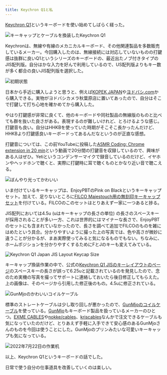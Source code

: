 ```yaml
---
title: Keychron Q1と私
---
```

[Keychron Q1](https://www.keychron.com/products/keychron-q1-qmk-custom-mechanical-keyboard-japan-jis-layout)というキーボードを使い始めてしばらく経った。

![](https://lh3.googleusercontent.com/docs/ADP-6oFrUNuujildE3Y8ofAlMeKIyqtOnXQXIKSNkAPoLnxqEROsjF_hUCocQ7G6FP6sV82fk0S7qDmqI0UeYTgdYUSrPdcQ3NkcEhKZpqGbz0WxkBbhJfJq8C1v2m-sR8gd0qHK8R5zctnZPsY72nWoHYXDXzGwtWiLZ2c2KyxltOMrCwq8zEwmdDeePNeAkUvi7yQUpAp6ZiZpK5afphJgq_lJO3GmRiPnGTGD72yfYJoNHm3LoEFqh9otuWrSZI98aGkEacNaOZmmV2rOH9iAoYJ5rDs8_jc6pZ-WXIdJoSiD9nrlHz4iuKC6Pr7DII-_uhy3edieKbq_wKFrxd34O7f2CJhsxTU8OV7kmrfc4_8jfFZfeSfuY_TRiiiuPOT0-i_Fe0oDJHjZh8tvvceQd2aCs3DKpkQcJId_LncDfrrsulKSvlzr7EPEb0xgzE5ghH82Lfm_7v9TNq78OjqKUvv_-xgxRm3V2tCf1PxPSXtEz8RFa9b_YVEEd74K45vQ8eAaWYPZ4_5Pwg16px2ifTEZP1rG3zPxF3ZGdZXpF5Yfn48RDudeQqNvyQNVdFJjsWi6FT0KjV_2OTAg7bcxnkoFFbmh30147raJFvJQ66C51Xm-dyAg5Soz9hlMCLNL4m-wLp7lkXfg28dBVd89boBzlhoXBjnvpzFuPHrPTkEYA5frvUnfqWHTkfIp44jjR3d2FJEwA2RXwB4vAoeb9hhTYdL8tiN08j4k49wfr-V9ds6YetKUoPC_-Dbngby8He72vuKsGH3HjMaXZiK4XhizOEua95EkCP-i51NBlvD5AvHIXE890T1Of5QQ4_euJ3BVBTa9Kt_dYEgatM1tVeAwMZEXuMIrt8ytILfpURnduuMqrZjqGd_bSiswj16cbj8gcxXa-CcjJ43_8xAT37tIR1lKtpKH2DFqtPGz9iM2NOgmtYz_LNgmrz9YP9ZWnJthuw-xuvoiwRRYpUgCc-lkIfQTevHd739fomHA3limXj2G06JrVKRmSlulChxhfO13WTmjK7E2G_O9r3gcVg-YBDzUgFAxiN6O7EmFVWp3GcYMXxjh9vufFAXh7GCjmCLj80_zzb1U-lNUurIIdbEQ32n52OphvX-13XlM5jK33esTZUiXhB6jwQW7ea7mCbEhgndjhntohvCwK8UFdVFqLxHFBAsywNwx2Fvq7og6YlxPQ5JHGjjDj_HWkDeq5xM9P2VnY2muVcSKM6yxevVQ_IDNFHLmamX9omsjDF0P4e-qJQ "キーキャップとケーブルを換装したKeychron Q1")

Keychronは、無線や有線のメカニカルキーボード、その他関連製品を多数販売しているメーカー。今回購入したのは、無線接続には対応していないものの打鍵感は抜群に良いQ1というシリーズのキーボードの、最近出たノブ付きタイプのJIS配列版。自分はかな入力を好んで利用しているので、US配列版よりもキー数が多く都合の良いJIS配列版を選択した。

![](https://lh3.googleusercontent.com/docs/ADP-6oEKhiIvUs-FGD_baOICvVfWUFlsWAlwSMaILt67aSypTTvEV9W49tibMlET613VYv18ZNGlZ9Tk4ke2XtI8fUhKtCq_wiWJKucLTGjzl6NW5InvvF-6cU03diR53CQ8eba8RZUlJyymScbSUejuZxsr-WiPewdO7rBYP0uU3Tk1rhSzHWF_9_k_4-qBBuFJBznaqzCu94uGI5zlbfKIWlXpvu1CYOvszlV4HVlhdBD1s83nFyK8f7l95DQooK56Bd8Mv_nz_LfSMHlX3xxEh5F3xvDobNolQHZgoVfxWav_UPW9ae9O1srhg4Fqvmg9B1hFLjmOe19czkQKMYQ6H1wTevGvneac8sRV28suu-yafU1frkrncgBXdCBfJt4tDd657pUedf5yR7wiL6IQxjEU695oQy6hlWLMutaFpHy3dHUmv-3EUHviWiairojiB06qPrFvvzn-vFmAqqr_AoImYGost83pI6ZauT6xsLaQzqjPy2ELhuuD7V8kh70IMEHEMo0tklwHXWjbzNYf07vCHMgjmJmjFW4aPF5hsY5ca2bQeVQY1X5RtcZsvecFVjI4xa216o_TCPqgUXioBLP4nL4C08Gy3sQnkxoM5nIGMDgPvaImvqMHFyTdlv-FN3YkhIhEScyfvlJuEhQAmT3xZqF42Mp0tFYSt-_jsijBQyJKvMJgggfAxkuppPk1kI80s1AU0mPxPwEUEwqFva0-CV5xIhb2RXaEwdbtxEvAgwVPpp_1W7MqSXQQO_K0FeP32xnLTI6VwKhu5Vg6-v_2co54dlEut3udEfUypfKQwjqWTnognMDzBUy1jP_9p_AUkpgQZdUZwNSbMmpYzZ-X2MoWSZHmZv34mryPE0f6tVxX0__utVXTJgNk9GZKVkJ5mY_OUIdOqhfovAuGjNARysyyMoSJZ8gFIalwtrmYDqpcn7L9C8AG-s-_vUsNp2ahI0vbBWdcSj1xPZDHsQXixBYuQ19URJeW31in12KZ7p6v7AOJiittKa6tf1_7GGgCmQipxG7_RTAbJUxf4lM39QiHZtDM4wuIgwb1KHVxEzoYY30iRjTGe1ELCRVygM441wwI-ndVYmDGzSfJ6AX7YVwnzDOY6kSht4RCeZH68zsXISbQAR8WlCUC4SySt23mhgqLrRn253SxURa7TMZV-sXyXMKa8kIXK_Bk0uWmTpnMMnkHrtX9VqNqCGkJzUqc5mEedGym5E59nKTiLYnL9PpCu-nUQIwCdlh8cjQbdtve1A "初期状態")

日本から手近に購入しようと思うと、例えば[KOPEK JAPAN](https://superkopek.jp/products/keychron-q1knob-us?variant=42638615904496)や[ヨドバシ.com](https://www.yodobashi.com/product/100000001007077436/)から購入できる。実物がヨドバシカメラ秋葉原店に置いてあったので、自分はそこで打鍵して打ち心地を確かめてから購入した。

やはり打鍵感が非常に良くて、他のキーボードや同社製品の無線版のものと比べても群を抜いた良さがある。表現するのが難しいけれど、とろけるような感じ。打鍵音も良い。自分はHHKBを使っていた時期がそこそこ長かったんだけど、HHKBより打鍵感良いキーボードってあるんだなというのが正直な感想。

打鍵音については、この前YouTubeに投稿した[ASMR Coding: Chrome extension in 20 min](https://www.youtube.com/watch?v=B5wdRcv-zQA&t=531s)という動画で20分間の打鍵音を収録しているので、興味がある人はぜひ。Yetiというコンデンサーマイクで録音しているのだけど、イヤホンやヘッドホンで聴くと、実際に打鍵時に耳で聴くものとかなり近い音で聴こえる。

![](https://lh3.googleusercontent.com/docs/ADP-6oHhG4iGQtYP57_iIy0pWUjV4yjq3QccMg-79z0ynINQfS4Jev0l-kl-I8SPtqUB89Q3DZGSg23c_xyQC0gLU7FPVis2ntwT-ysE4p48_XjVE-W3kR_jF9cRgJNbPxdUdM9BWG-yxA-QqWzBgmWdPeiaws44q5G3YmyT5QaxTB2GHetLmIOy_P5QOAVZLFuYY98xnrw7WUNSLgGji80aZ1Zx9AyLPjPO-SRCwQe-Ti3mecxbkzXq9m8dKueFXTEn7moVcdVlVQZ4P-UfOdcPx8CgXeXXFPUI_f8EY4r4ynY4i9gbFhakTI1Xq4cJR3_aDX_LfizffcBYbYKLH5pqrfH9-_R7UQZh5CjpFa4YucDDXMII4oHqHOBbqD5YkAU-_i_fpk4cjn69BJJi8gZJYF-lVcTXlcFzvVufEEufiHu_BrA___ApJE_28o5cjOnF6l2gNQ87EynVj9-GelsKIffbSJ3zTJ_YuZxjbF7vMrlRpvUEWcY9lSEN_4z-4Gy-85Lc5U0kvpPFEE-5jDoem5JWBXOKoP1nyjXqMc0xBMVAaK3xLF_mhdoIsCAXNdRbv02gGcmFIQ53TvzmzO6aEHOtrbmIJ5UJ-oYvOI8A0vgSwMr2zT0Eb369fYdAJmJVt8SLk4dkNjSKFRYmhnR8WHKBfFv0TxKH0XFrXdPRqUTSue1ZhaEK_vG8hJEzcpHpFsArvl0FtRn3w0BJy8Kw5l97PyLZg0RER8vCTGZsbsqcNNgq0h3tF1Eod9nnR7nl4ppO1xJY3ou4ElySiysB1Vk9x8xAUKF-m9MxJ3KLS4lWNAG188ww2Cx4-Z_vPMFL-ZEFBbPNGyUBYTlsUGpzmvnN_fF1zKhdQU3NzYRATnB1mYLV2sKQL0iKXYwP84JhMmueykdoFpM6rZMZYssa-rYFUEmFIW_0qAeUu_C3-h3p9M-hoXSon4unjovuymOOfKgLfiNDkf6kM6zN1guDIcl_4oCrWqnW8yn7ebHx8FoAvnnsXz6bj9oGr77nkm_gOZdWc0bxUhMlWjpy_rfNI4LrS54NRe7dALT07dGHyNjtA9nkTxfEHnyUf0_sPh7sLOj9WNeNUXJ_V3R1RmvzeeNcDcFCXkLFfnfvIsnfasz5qgsFh3hzuiAmWnaz_QBHV_Wfly58rM8Ke78EYQGug0cYjPdO71OKOhJETauW8NWUbEoncofQrPxkJlXAOV4qVmnRHvSWdcTbYBXxkVh5X1OnJMcyeoEgpTShPZUOIPDOluZBTw "ぼんやり光ってかわいい")

いま付けているキーキャップは、EnjoyPBTのPink on Blackというキーキャップセット。加えて、足りないところに[FILCO Majestouch用の無刻印キーキャップセット](https://www.amazon.co.jp/dp/B00R1BZ60K)を付けている。FILCOのこのセットはとりあえず一家に一つあると捗る。

JIS配列においては4.5u (uはキーキャップの長さの単位) の長さのスペースキーが採用されることが多い一方、これは世界的にはマイナーな長さで、EnjoyPBTのセットにも含まれていなかったので、長さを調べて追加でFILCOのものを雑にはめたという具合。分かりやすいように撮った上の写真では、色や高さが微妙に違うことが分かるが、まあ実際使ってみると気になるものでもない。ちなみに、ホームポジションを分かりやすくするためにFとJのキーも変えてみている。

![](https://lh3.googleusercontent.com/docs/ADP-6oEZYYAfONQpWX9m4Szq6QEZmUrccrNPbKIx_VUdynVOTPiBef2lUeGmazvJvRwhNIWmj5UqnL3LSsV1HXnFi97Dnj3KGh2vlkUOjv1s7_cO4JfrU68RrB3QQQT3_GxoW2Twsrtsm-98yWDdsN_dMNJLprtrIKEBN4_-iOnN5RUIBu3JRuF5AjfMWAr7PkNmHLUyCiDJMQkQnJ9GPpbyoCc1Z7O8ISzDf2Fn1qeQhhmFmNiT1U1XUMZOkuHdm3k5Llgfz1X8IEyfCaqCwKWWt7YpfmwNp9ZxPUG_tdUNPcmTRkFMlbDn2XSND-8XR_56Cy7gCJGRvxjkmp5UcZVafZJmQRUyV8r0VXbYOc9U3Gt0WOwJRbQDxiQOFWUELiNnl5unEisyH2rJw56j9wFdMDrbaJCeFxx3lfA-elesQymL7LMTdD0cZaRrnaBox1H1nVr1A0YFxccwv-7sTrgR_yTeA6WmlN_7E7dHrHGEYP1bW5fwA2bKLJBt7jECx72u7KGfIg2eER2Th6T-RAHHa4IZvdz4AVlwNSzSwzO0bVK3v9iL_NJTfCGt-elBZFt2OhEwRA6VWiEl1YOx93Kl0IkV1tJV90eezwA9_MGqsHAmzgO2IDRx_v-ox7qZuOFjcj0ihWfVbouW7V7fOkAA5xZShf8jg9uGGeIhXpzZgQ-jt0X8EaYCl5n9iNCAwork8mHD7OtaEoZJq7XMHxBUuq97_Zil_NAE277oOqDuFJlx2K7tVYNz355_-YPAu9PbYKeHPbMz8EsDG7zV_0sCRDW8LxUYKspNNNNrg7Vdi-xnBN0ZfCEvjzuenDwgSlTRw3nvPZeXQ--rR8HYJVXCTz_4EH4Ci1ZQufA2yAUam3hks8WETG7xqNxZus_5wCfT2FNQTwS-2I1Y7LVIIlzU0OucSB-jFrPXoXoajG8Ir7fBEwE_mOvSv97evqLIpemho99bDSkyQzeynetG8jJFT_NAqdKtsGbKpAuHzAdrAYhrZ46ogiq6Jy29DoFrOEGTLhGHNg0ZIhEMB3EhYwumbbbHw60uMbhsrcfl6P_91JVD4ksUBH7jNnm8vuvV4PdYJwPhFbxufJ5S4-eklD7Yg21gumlNTqTmfxoOtEtR9IYjsyQhJpSTEI00ACkV5-WMwYMJQnWQDwMeLz_FMKJYw7gkxIGhsJxAAv2tzvczIMbwTWMoppO95Ibtm8GT-ThJ2lnCQx3WB5tmb87O6Txidf0X60o75N0ZNZUaNsj4mT15-h2JBw "Keychron Q1 Japan JIS Layout Keycap Size")

キーキャップ換装作業の中で、公式の[Keychron Q1 JISのキーレイアウトのページ](https://www.keychron.com/pages/keychron-q1-japan-jis-layout-keycap-size)のスペースキーの長さが誤って6.25uと記載されているのを発見したので、念のため実機の写真を撮ってサポートに連絡しておいたら後日修正してもらえた。上の画像は、そのページから引用した修正後のもの。4.5uに修正されている。

![](https://lh3.googleusercontent.com/docs/ADP-6oGZ0i0BUJ6p2YlR7rr8Y04QJmrXF0rARMSu0hxgVuVzvgM8_7Z5vl07OyzA0C5lBZzcWjV67yZPvsbHtYQTP6JXFUvYFbkyHAhRRw1IXz8W72a-bka0ipth-ELOugNNTsn2NZ4WOSDxo7RZ2BhowWznaguaQvwlgxf-3FE5j6UjOrp2yzdUBoK3QeraILG2lO1A1YmM6YZocw6qdS_OQUmQXzEeDEwAMH95Om0d9ulMBflPViuJGTeKl7W_HWOF8UzWOzzLLNVjwxD2crjKEjY10_365KoPCHltR9XHaNjFfdM_fphGWrIlCvl24B0lNxGwSh8KTaLjaqrhmKoxXC1dn1o9fDGzkhlJPP0a3LfhIwZim1qhIHYet1QN3rqoJkKz6xPtD3aWpjULz4sN_4rcY7uuvKWS6595vzjvXs-F6uHF7W02YYJA_Y2-NCD7XKRcfzRSpQKmQCOiip4G1-wuqafiRhv8oSRj9jY02ykh36FISxRAHukfPuF7sCwtSxjlMlggK4al3pIv2mRIzQdxtEWo5B4USwtSpXTykstNY-Sw6mLOsi1WrdwCdomGl6j6rvdm4h1708KYvnJqiP6yunLrs4Iu7UOOJmufNSVq5163fDk77lkkkrdOG0EAoM8VGyVOwg4H1vNObeKfMd-SMeC2f-Rwoi_LTEgHQfLsKlNzH3Ou52FfBIri2W3F_OBeuTYg8ITEn9DYtT7VHEPHbkx8eZyuPRDhT5Cr7LdbdDC194W0w9t8m9eZqSAXpuaF4_dkKGzVwNh6vWNl5wDtmrp7nepx7NYPrpkov3E6rQRD5buLPfsJGeJAez1iGBOX0PLQIk3J5hpcZkjup7gSY37itnKPlIW5mKmvZnz2j3Z5xfABXYGN8-XtAaMKZVzDJ0plisSrCSUUfiC4mTL5hAzwlenowSPCiR7NRDhX3XKO2Vz8FnbTv7W2b8nZUU3Ch0kwZU0U2z0naJGISORsam1uAax-wZdtKuSMB20i5BvG3TDgPuv0Q5tCKAIIQRkHCRhFsuuFChcmPdmFV_Pr5Lw1CfZvHJxPoSA-9bXH_FJt5tqpdT61koPoSkBjoLQovTwE4Q_kIzk8Pqz1DwwlK6fvYkQBmw-sVEQGnIUShdtIev8B0977NanvDjRqlltmBpeICpH6PzDO2yQdyhKjdKUKIBCI-_GNcu1Sbnzxhng_WVz9T9_WnPrB_ScYfM67jIKyH1WOCiujenr-BLEFL7gh1n0KC3FHLKmoFdrdBIETSA "GunMjoのかわいいコイルケーブル")

標準のストレートケーブルは少し取り回しが悪かったので、[GunMjoのコイルケーブル](https://www.amazon.co.jp/dp/B09F5T7LTQ)を使っている。[GunMjo](https://www.gunmjo.com/)もキーボード製品を扱っているメーカーのひとつ。[EXME CABLES](https://exmecables.com/)や[nokke/cables](https://www.nokke-labora.com/)、[kriscables](https://kriscables.com/)なんかで注文できるケーブルも気になっていたのだけど、とりあえず手軽に入手できて安心感のあるGunMjoさんのものを今回は使うことにした。GunMjoのプリンみたいな可愛いキーキャップも気になっている。

![](https://lh3.googleusercontent.com/docs/ADP-6oGKZWa1Wbu7DE-U9WWrOS_zp-V_9Dw2Arjdazx8W74uKE-nu3L1uE04Jr8ptZdqLe1LcydssMA8WCHzzBGunc5vAqpKmJ_4ZL1G56QmwiLFuZo_9_sfZLBX06wNzKao580nzhqCSZBzeek3B_CIQJQHR-e_QwgQvV3Qiqm8NueOPsc8nI0VvKzm5AIMAijDgszNd6X2FKAHPDtFpQYUzVOgizP3IdOoKMYbVyLiszkW-evSk9UHj1pmAg34QolILCjQYjKfhorzYVNfQMcUJz1lrH8L9_B4V_a9BfNE8WsdXKdk1T4-zpsCHECaZvSV_1-l54cMg4HXdtlnCIVXk26xvSUr0wWpChnnEGAXpmFw370_VHMSIRM1YZiuxlS6ciL_ERBPL0NPoeSFTaKmXTsXYBlcwSVyBv2zZiyj2m49nKmNW33pwqwX0XYQsniCaSH8yv63DXholkHBUN6GGA18ZbB3jXTwL-l4lcNvI4mJL63XJJ3vqTCayTPxJ0FXh99-jHQ9KIP1S_n2gdUfcT-k30WH6Gj8dvQH0ySuYLq3x6NY-InetSVVGCOBR5PROTRAM4sRu2U8v2v_qn6d4HgSTW9-HH36B5izYw33cLEshdBz-vflHDQM4wgWfmbTuNRysOjOk8NinDvFljmRcn9ztlSFE1cR0JSZlHpzKUxmBTfysw-sLZ-9oSHofemmL6Fg6iDIHezODuG7fMhjHYAGsdTgWo1vVxS2BsHRfRmpz7lNeEkchfyDmG_MJ9Y_h97XdsDiDDsdfyT0LTx7gxFsWRF3gDEeK0kiFX0Cr58k8oAan7n1CfbDYP6A0G3Dsu2pL0BQ_86aGcyNCfp4njOx4HmW3__uOutiV67san_Ul05ZftEEBaklTa5uKroh7gsTbA2F37i_mxT96_aqHuM7UrEEkhNenwixNA1B-Ln4FP9WWgwW4KeEQ_vz_cHDyLpO_ZY2luSrMbVzUTnV8AHDVC1sKitVDhk6E7xwnXUh8uLXB2u1hAEoElQjZU78jv8XhvJEdLgFIo54kVDA7rE9o6qjdwO-98barSatNx6ar5h3NgE6q0Gjf9AGcrAseu8tUrlrRerbwjTJL-BOD3oAqYZsLZTKLcMEK3Rr-xofEZAH8rRNnN6E0cENju6EiA1AaO-0dquv6N5LUQKDbH7qCcxuVn9IKODN351oNKIXFXZblneCkCGwTlZtCOOZANPjqX1dwCptBTg4PeDyGVW1v8Kiosxve5mk16wu9UqxnUge9g "2022年7月22日の作業机")

以上、Keychron Q1というキーボードの話でした。

日常で使う自分の仕事道具を改善していくのは楽しい。
